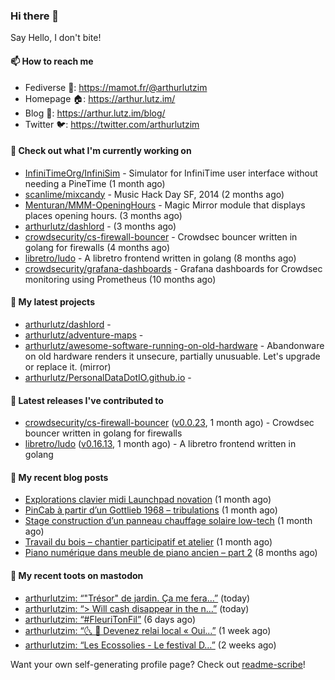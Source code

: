 ### Hi there 👋

Say Hello, I don't bite!

#### 📫 How to reach me

- Fediverse 🐘: https://mamot.fr/@arthurlutzim
- Homepage 🏠: https://arthur.lutz.im/
- Blog 📰: https://arthur.lutz.im/blog/
- Twitter 🐦: https://twitter.com/arthurlutzim

#### 👷 Check out what I'm currently working on

- [InfiniTimeOrg/InfiniSim](https://github.com/InfiniTimeOrg/InfiniSim) - Simulator for InfiniTime user interface without needing a PineTime (1 month ago)
- [scanlime/mixcandy](https://github.com/scanlime/mixcandy) - Music Hack Day SF, 2014 (2 months ago)
- [Menturan/MMM-OpeningHours](https://github.com/Menturan/MMM-OpeningHours) - Magic Mirror module that displays places opening hours. (3 months ago)
- [arthurlutz/dashlord](https://github.com/arthurlutz/dashlord) -  (3 months ago)
- [crowdsecurity/cs-firewall-bouncer](https://github.com/crowdsecurity/cs-firewall-bouncer) - Crowdsec bouncer written in golang for firewalls (4 months ago)
- [libretro/ludo](https://github.com/libretro/ludo) - A libretro frontend written in golang (8 months ago)
- [crowdsecurity/grafana-dashboards](https://github.com/crowdsecurity/grafana-dashboards) - Grafana dashboards for Crowdsec monitoring using Prometheus (10 months ago)

#### 🌱 My latest projects

- [arthurlutz/dashlord](https://github.com/arthurlutz/dashlord) - 
- [arthurlutz/adventure-maps](https://github.com/arthurlutz/adventure-maps) - 
- [arthurlutz/awesome-software-running-on-old-hardware](https://github.com/arthurlutz/awesome-software-running-on-old-hardware) - Abandonware on old hardware renders it unsecure, partially unusuable. Let&#39;s upgrade or replace it. (mirror)
- [arthurlutz/PersonalDataDotIO.github.io](https://github.com/arthurlutz/PersonalDataDotIO.github.io) - 

#### 🔭 Latest releases I've contributed to

- [crowdsecurity/cs-firewall-bouncer](https://github.com/crowdsecurity/cs-firewall-bouncer) ([v0.0.23](https://github.com/crowdsecurity/cs-firewall-bouncer/releases/tag/v0.0.23), 1 month ago) - Crowdsec bouncer written in golang for firewalls
- [libretro/ludo](https://github.com/libretro/ludo) ([v0.16.13](https://github.com/libretro/ludo/releases/tag/v0.16.13), 1 month ago) - A libretro frontend written in golang

#### 📜 My recent blog posts

- [Explorations clavier midi Launchpad novation](https://arthur.lutz.im/blog/2022/02/28/explorations-clavier-midi-launchpad-novation/) (1 month ago)
- [PinCab à partir d’un Gottlieb 1968 – tribulations](https://arthur.lutz.im/blog/2022/02/27/pincab-a-partir-dun-gottlieb-1968-tribulations/) (1 month ago)
- [Stage construction d’un panneau chauffage solaire low-tech](https://arthur.lutz.im/blog/2022/02/27/stage-construction-dun-panneau-chauffage-solaire-low-tech/) (1 month ago)
- [Travail du bois – chantier participatif et atelier](https://arthur.lutz.im/blog/2022/02/24/travail-du-bois-chantier-participatif-et-atelier/) (1 month ago)
- [Piano numérique dans meuble de piano ancien – part 2](https://arthur.lutz.im/blog/2021/08/16/piano-numerique-dans-meuble-de-piano-ancien-part-2/) (8 months ago)

#### 🐘 My recent toots on mastodon

- [arthurlutzim: “&#34;Trésor&#34; de jardin. Ça me fera…”](https://mamot.fr/@arthurlutzim/108148153594009669) (today)
- [arthurlutzim: “&gt; Will cash disappear in the n…”](https://mamot.fr/@arthurlutzim/108146488607613965) (today)
- [arthurlutzim: “#FleuriTonFil”](https://mamot.fr/@arthurlutzim/108115486466983959) (6 days ago)
- [arthurlutzim: “🌜 🚋 ⁨Devenez relai local « Oui…”](https://mamot.fr/@arthurlutzim/108091631689820577) (1 week ago)
- [arthurlutzim: “Les Ecossolies - Le festival D…”](https://mamot.fr/@arthurlutzim/108067852812271836) (2 weeks ago)

Want your own self-generating profile page? Check out [readme-scribe](https://github.com/muesli/readme-scribe)!
